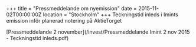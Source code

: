 +++
title = "Pressmeddelande om nyemission"
date = 2015-11-02T00:00:00Z
location = "Stockholm"
+++
Teckningstid inleds i Imints emission inför planerad notering på AktieTorget
<!--more-->
[Pressmeddelande 2 november](/invest/Pressmeddelande Imint 2 nov 2015 - Teckningstid inleds.pdf)
